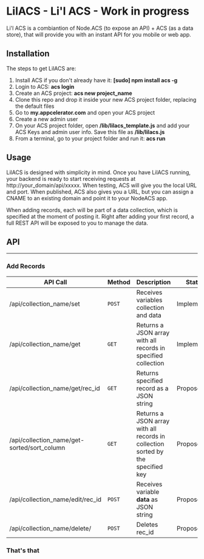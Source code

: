 # LilACS - Li'l ACS - Work in progress

Li'l ACS is a combiantion of Node.ACS (to expose an API) + ACS (as a data store), that will provide you with an instant API for you mobile or web app.

## Installation

The steps to get LilACS are:

1. Install ACS if you don't already have it: **[sudo] npm install acs -g**
2. Login to ACS: **acs login**
3. Create an ACS project: **acs new project_name**
4. Clone this repo and drop it inside your new ACS project folder, replacing the default files
5. Go to **my.appcelerator.com** and open your ACS project
6. Create a new admin user
7. On your ACS project folder, open **/lib/lilacs_template.js** and add your ACS Keys and admin user info.  Save this file as **/lib/lilacs.js**
8. From a terminal, go to your project folder and run it: **acs run**


## Usage
LilACS is designed with simplicity in mind.  Once you have LilACS running, your backend is ready to start receiving requests at http://your_domain/api/xxxxx.  When testing, ACS will give you the local URL and port.  When published, ACS also gives you a URL, but you can assign a CNAME to an existing domain and point it to your NodeACS app.  

When adding records, each will be part of a data collection, which is specified at the moment of posting it.  Right after adding your first record, a full REST API will be exposed to you to manage the data.

## API
---

### Add Records

| API Call        				 | Method | Description           | Status  |
| ------------- 				 | -- |--         | -- |
| /api/collection_name/set      | `POST` | Receives variables collection and data         | Implemented |
| /api/collection_name/get      | `GET` | Returns a JSON array with all records in specified collection         | Implemented |
| /api/collection_name/get/rec_id      | `GET` | Returns specified record as a JSON string         | Proposed |
| /api/collection_name/get-sorted/sort_column      | `GET` | Returns a JSON array with all records in collection sorted by the specified key         | Proposed |
| /api/collection_name/edit/rec_id      | `POST` | Receives variable **data** as JSON string         | Proposed |
| /api/collection_name/delete/      | `POST` | Deletes rec_id         | Proposed |


### That's that

